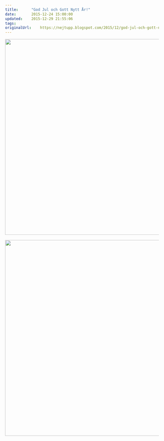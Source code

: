 ```yaml
---
title:		"God Jul och Gott Nytt År!"
date:		2015-12-24 15:00:00
updated:	2015-12-29 21:55:06
tags: 	
originalUrl:	https://nejtupp.blogspot.com/2015/12/god-jul-och-gott-nytt-ar.html
---
```


<div dir="ltr" style="text-align: left;" trbidi="on"><div class="separator" style="clear: both; text-align: center;"><img src="../../../../img/PERK7441_crimson20151205.jpg" width="640"></div><br><div class="separator" style="clear: both; text-align: center;"><img src="../../../../img/PERK7446_crimson20151205.jpg" width="640"></div><br></div>
<!-- no comments on this post -->